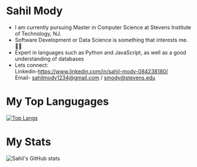 # Sahil Mody
- I am currently pursuing Master in Computer Science at Stevens Institute of Technology, NJ. 
- Software Development or Data Science is something that interests me.:technologist:
- Expert in languages such as Python and JavaScript, as well as a good understanding of databases
- Lets connect:\
Linkedin-https://www.linkedin.com/in/sahil-mody-084238180/ \
Email- sahilmody1234@gmail.com / smody@stevens.edu

# My Top Langugages
[![Top Langs](https://github-readme-stats.vercel.app/api/top-langs/?username=sahil-1811&layout=compact&theme=radical)](https://github.com/sahil-1811/github-readme-stats)


# My Stats
![Sahil's GitHub stats](https://github-readme-stats.vercel.app/api?username=sahil-1811&show_icons=true&theme=radical)
